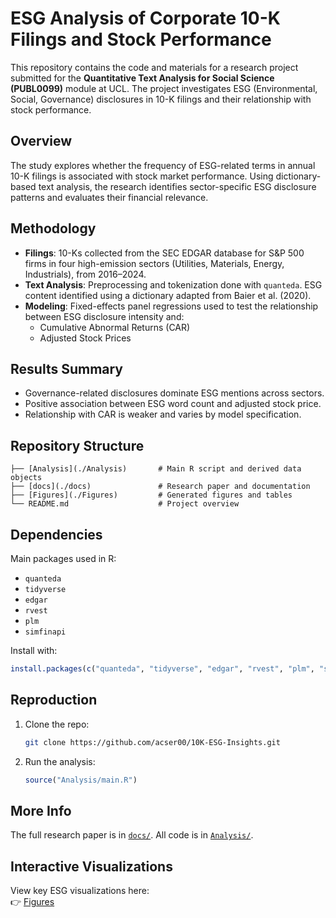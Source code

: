 # ESG Analysis of Corporate 10-K Filings and Stock Performance

This repository contains the code and materials for a research project submitted for the **Quantitative Text Analysis for Social Science (PUBL0099)** module at UCL. The project investigates ESG (Environmental, Social, Governance) disclosures in 10-K filings and their relationship with stock performance.

## Overview

The study explores whether the frequency of ESG-related terms in annual 10-K filings is associated with stock market performance. Using dictionary-based text analysis, the research identifies sector-specific ESG disclosure patterns and evaluates their financial relevance.

## Methodology

- **Filings**: 10-Ks collected from the SEC EDGAR database for S&P 500 firms in four high-emission sectors (Utilities, Materials, Energy, Industrials), from 2016–2024.
- **Text Analysis**: Preprocessing and tokenization done with `quanteda`. ESG content identified using a dictionary adapted from Baier et al. (2020).
- **Modeling**: Fixed-effects panel regressions used to test the relationship between ESG disclosure intensity and:
  - Cumulative Abnormal Returns (CAR)
  - Adjusted Stock Prices

## Results Summary

- Governance-related disclosures dominate ESG mentions across sectors.
- Positive association between ESG word count and adjusted stock price.
- Relationship with CAR is weaker and varies by model specification.

## Repository Structure

```
├── [Analysis](./Analysis)       # Main R script and derived data objects
├── [docs](./docs)               # Research paper and documentation
├── [Figures](./Figures)         # Generated figures and tables
└── README.md                    # Project overview
```

## Dependencies

Main packages used in R:

- `quanteda`
- `tidyverse`
- `edgar`
- `rvest`
- `plm`
- `simfinapi`

Install with:

```r
install.packages(c("quanteda", "tidyverse", "edgar", "rvest", "plm", "simfinapi"))
```

## Reproduction

1. Clone the repo:
   ```bash
   git clone https://github.com/acser00/10K-ESG-Insights.git
   ```

2. Run the analysis:
   ```r
   source("Analysis/main.R")
   ```

## More Info

The full research paper is in [`docs/`](./docs/). All code is in [`Analysis/`](./Analysis/).

## Interactive Visualizations

View key ESG visualizations here:  
👉 [Figures](https://acser00.github.io/10K-ESG-Insights/gallery/)

